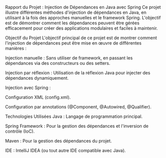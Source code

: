 Rapport du Projet : Injection de Dépendances en Java avec Spring
Ce projet illustre différentes méthodes d'injection de dépendances en Java, en utilisant à la fois des approches manuelles et le framework Spring. L'objectif est de démontrer comment les dépendances peuvent être gérées efficacement pour créer des applications modulaires et faciles à maintenir.

Objectif du Projet
L'objectif principal de ce projet est de montrer comment l'injection de dépendances peut être mise en œuvre de différentes manières :

Injection manuelle : Sans utiliser de framework, en passant les dépendances via des constructeurs ou des setters.

Injection par réflexion : Utilisation de la réflexion Java pour injecter des dépendances dynamiquement.

Injection avec Spring :

Configuration XML (config.xml).

Configuration par annotations (@Component, @Autowired, @Qualifier).

Technologies Utilisées
Java : Langage de programmation principal.

Spring Framework : Pour la gestion des dépendances et l'inversion de contrôle (IoC).

Maven : Pour la gestion des dépendances du projet.

IDE : IntelliJ IDEA (ou tout autre IDE compatible avec Java).